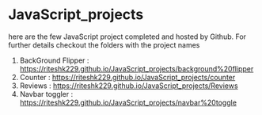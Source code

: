 ﻿# JavaScript_projects
 here are the few JavaScript project completed and hosted by Github. For further details checkout the folders with the project names

1. BackGround Flipper : https://riteshk229.github.io/JavaScript_projects/background%20flipper
2. Counter : https://riteshk229.github.io/JavaScript_projects/counter
3. Reviews : https://riteshk229.github.io/JavaScript_projects/Reviews
4. Navbar toggler : https://riteshk229.github.io/JavaScript_projects/navbar%20toggle

